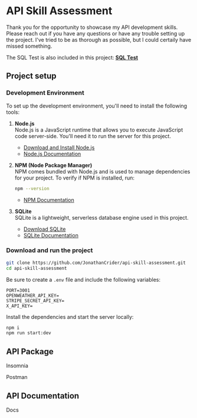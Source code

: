 # API Skill Assessment

Thank you for the opportunity to showcase my API development skills. Please reach out if you have any questions or have any trouble setting up the project. I've tried to be as thorough as possible, but I could certaily have missed something.

The SQL Test is also included in this project: [**SQL Test**](https://github.com/JonathanCrider/api-skill-assessment/blob/main/docs/SQLtest.md)

## Project setup

### Development Environment

To set up the development environment, you'll need to install the following tools:

1. **Node.js**  
   Node.js is a JavaScript runtime that allows you to execute JavaScript code server-side. You'll need it to run the server for this project.  
   - [Download and Install Node.js](https://nodejs.org/)  
   - [Node.js Documentation](https://nodejs.org/en/docs/)  

2. **NPM (Node Package Manager)**  
   NPM comes bundled with Node.js and is used to manage dependencies for your project. To verify if NPM is installed, run:  
   ```bash
   npm --version
   ```  
   - [NPM Documentation](https://docs.npmjs.com/)  

3. **SQLite**  
   SQLite is a lightweight, serverless database engine used in this project.
   - [Download SQLite](https://www.sqlite.org/download.html)  
   - [SQLite Documentation](https://www.sqlite.org/docs.html)  

### Download and run the project

```bash
git clone https://github.com/JonathanCrider/api-skill-assessment.git
cd api-skill-assessment
```

Be sure to create a `.env` file and include the following variables:

```env
PORT=3001
OPENWEATHER_API_KEY=
STRIPE_SECRET_API_KEY=
X_API_KEY=
```

Install the dependencies and start the server locally:

```bash
npm i
npm run start:dev
```

## API Package

Insomnia

Postman

## API Documentation

Docs
